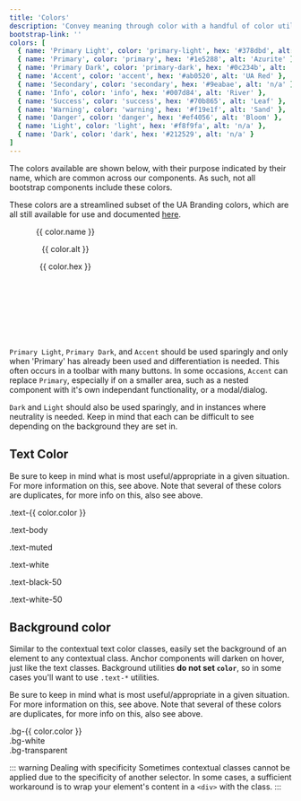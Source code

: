 ```yaml
---
title: 'Colors'
description: 'Convey meaning through color with a handful of color utility classes. Includes support for styling links with hover states, too.'
bootstrap-link: ''
colors: [
  { name: 'Primary Light', color: 'primary-light', hex: '#378dbd', alt: 'Oasis' },
  { name: 'Primary', color: 'primary', hex: '#1e5288', alt: 'Azurite' },
  { name: 'Primary Dark', color: 'primary-dark', hex: '#0c234b', alt: 'Arizona Blue' },
  { name: 'Accent', color: 'accent', hex: '#ab0520', alt: 'UA Red' },
  { name: 'Secondary', color: 'secondary', hex: '#9eabae', alt: 'n/a' },
  { name: 'Info', color: 'info', hex: '#007d84', alt: 'River' },
  { name: 'Success', color: 'success', hex: '#70b865', alt: 'Leaf' },
  { name: 'Warning', color: 'warning', hex: '#f19e1f', alt: 'Sand' },
  { name: 'Danger', color: 'danger', hex: '#ef4056', alt: 'Bloom' },
  { name: 'Light', color: 'light', hex: '#f8f9fa', alt: 'n/a' },
  { name: 'Dark', color: 'dark', hex: '#212529', alt: 'n/a' }
]
---
```


The colors available are shown below, with their purpose indicated by their name, which are common across our components. As such, not all bootstrap components include these colors.

These colors are a streamlined subset of the UA Branding colors, which are all still available for use and documented [here](./ua-branding.html).

<div class="mb-4 d-flex flex-row flex-wrap justify-content-center">
  <div v-for="color in $page.frontmatter.colors" :key="color.color"
       class="m-2 p-2 d-flex flex-column justify-content-center"
       :class="['bg-' + color.color, color.color == 'light' ? 'text-dark' : 'text-light' ]"
       style="width:200px; height:200px; text-align:center;">
    <p class="h5">{{ color.name }}</p>
    <p class="small">{{ color.alt }}</p>
    <p>{{ color.hex }}</p>
  </div>
</div>

`Primary Light`, `Primary Dark`, and `Accent` should be used sparingly and only when 'Primary' has already been used and differentiation is needed. This often occurs in a toolbar with many buttons. In some occasions, `Accent` can replace `Primary`, especially if on a smaller area, such as a nested component with it's own independant functionality, or a modal/dialog.

`Dark` and `Light` should also be used sparingly, and in instances where neutrality is needed. Keep in mind that each can be difficult to see depending on the background they are set in.

## Text Color

Be sure to keep in mind what is most useful/appropriate in a given situation. For more information on this, see above. Note that several of these colors are duplicates, for more info on this, also see above.

<p v-for="color in $page.frontmatter.colors" :key="color.color"
   :class="['text-' + color.color, { 'bg-dark': color.color == 'light'}]">
  .text-{{ color.color }}
</p>
<p class="text-body">.text-body</p>
<p class="text-muted">.text-muted</p>
<p class="text-white bg-dark">.text-white</p>
<p class="text-black-50">.text-black-50</p>
<p class="text-white-50 bg-dark">.text-white-50</p>

## Background color

Similar to the contextual text color classes, easily set the background of an element to any contextual class. Anchor components will darken on hover, just like the text classes. Background utilities **do not set `color`**, so in some cases you'll want to use `.text-*` utilities.

Be sure to keep in mind what is most useful/appropriate in a given situation. For more information on this, see above. Note that several of these colors are duplicates, for more info on this, also see above.

<Example>
  <div v-for="color in $page.frontmatter.colors" :key="color.color"
       class="p-3 mb-2"
       :class="['bg-' + color.color, color.color == 'light' ? 'text-dark' : 'text-light']">
    .bg-{{ color.color }}
  </div>
  <div class="p-3 mb-2 bg-white text-dark">.bg-white</div>
  <div class="p-3 mb-2 bg-transparent text-dark">.bg-transparent</div>
</Example>

::: warning Dealing with specificity
Sometimes contextual classes cannot be applied due to the specificity of another selector. In some cases, a sufficient workaround is to wrap your element's content in a `<div>` with the class.
:::
